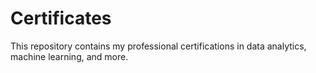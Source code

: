 # Certificates
This repository contains my professional certifications in data analytics, machine learning, and more.
